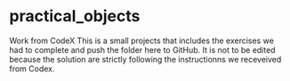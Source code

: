 # practical_objects
Work from CodeX
This is a small projects that includes the exercises we had to complete and push the folder here to GitHub.
It is not to be edited because the solution are strictly following the instructionns we receveived from Codex.
